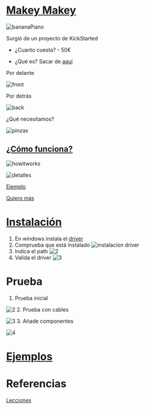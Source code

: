 # [Makey Makey](http://www.makeymakey.com/)



![bananaPiano](../imagenes/bananaPiano.jpg)

Surgió de un proyecto de KickStarted

* ¿Cuanto cuesta? - 50€

* ¿Qué es? Sacar de [aquí](https://lilydev.wordpress.com/2013/04/16/the-awesomeness-of-makey-makey/)

Por delante

![front](../imagenes/makey_makey_front.jpg)

Por detrás

![back](../imagenes/back_MakeyMakey.png)

¿Qué necesitamos?

![pinzas](../images/Aligators.jpg)

## [¿Cómo funciona?](http://makeymakey.com/howto.php)

![howitworks](../images/makey-makey-how-it-works.jpg)

![detalles](https://cdn.sparkfun.com/assets/b/0/0/9/1/52e94391ce395fb9278b4567.png)

[Ejemplo](https://lilydev.wordpress.com/2013/04/16/the-awesomeness-of-makey-makey/)

[Quiero más](https://learn.sparkfun.com/tutorials/makey-makey-advanced-guide)

# [Instalación](https://learn.sparkfun.com/tutorials/makey-makey-quickstart-guide)

1. En windows instala el [driver](https://cdn.sparkfun.com/tutorialimages/MaKey_MaKey_QuickStart/MaKeyMaKey-Driver-14-8-12.zip)
1. Comprueba que está instalado
![instalacion driver](https://cdn.sparkfun.com/assets/7/c/d/9/8/52e94a51ce395f325c8b4568.png)
1. Indica el path
![2](https://cdn.sparkfun.com/assets/c/9/3/6/c/52e94a53ce395f623c8b456b.png)
1. Valida el driver
![3](https://cdn.sparkfun.com/assets/1/1/6/2/7/52e94a4ace395f72658b456b.png)

# Prueba

1. Prueba inicial

![2](https://cdn.sparkfun.com/r/600-600/assets/4/6/3/2/c/52e94ef8ce395ff2268b4567.jpg)
2. Prueba con cables

![3](https://cdn.sparkfun.com/assets/e/e/9/a/1/52e94f5ece395fe7668b456c.jpg)
3. Añade componentes

![4](https://cdn.sparkfun.com/r/600-600/assets/7/f/e/6/3/52e95334ce395fe8108b456d.jpg)

# [Ejemplos](http://makeymakey.com/howto.php#software)

# Referencias

[Lecciones](http://makeymakey.com/lessons/)
